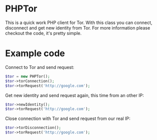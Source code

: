 PHPTor
======
This is a quick work PHP client for Tor.
With this class you can connect, disconnect and get new identity from Tor.
For more information please checkout the code, it's pretty simple.

# Example code
Connect to Tor and send request:
```php
$tor = new PHPTor();
$tor->torConnection();
$tor->torRequest('http://google.com');
```
Get new identity and send request again, this time from an other IP:
```php
$tor->newIdentity();
$tor->torRequest('http://google.com');
```

Close connection with Tor and send request from our real IP:
```php
$tor->torDisconnection();
$tor->torRequest('http://google.com');
```
